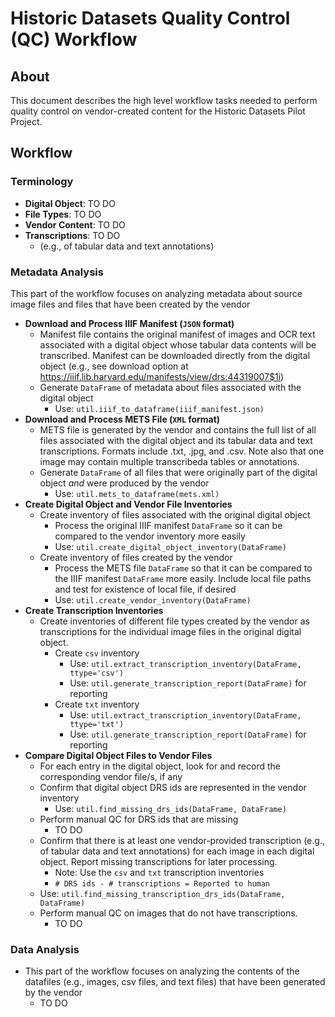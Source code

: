 # Historic Datasets Quality Control (QC) Workflow
## About
This document describes the high level workflow tasks needed to perform quality control on vendor-created content for the Historic Datasets Pilot Project.

## Workflow

### Terminology
- **Digital Object**: TO DO
- **File Types**: TO DO
- **Vendor Content**: TO DO
- **Transcriptions**: TO DO
  - (e.g., of tabular data and text annotations)

### Metadata Analysis
This part of the workflow focuses on analyzing metadata about source image files and files that have been created by the vendor

- **Download and Process IIIF Manifest (`JSON` format)**
  - Manifest file contains the original manifest of images and OCR text associated with a digital object whose tabular data contents will be transcribed. Manifest can be downloaded directly from the digital object (e.g., see download option at https://iiif.lib.harvard.edu/manifests/view/drs:44319007$1i)
  - Generate `DataFrame` of metadata about files associated with the digital object
    - Use: `util.iiif_to_dataframe(iiif_manifest.json)`
- **Download and Process METS File (`XML` format)**
  - METS file is generated by the vendor and contains the full list of all files associated with the digital object and its tabular data and text transcriptions. Formats include .txt, .jpg, and .csv. Note also that one image may contain multiple transcribeda tables or annotations. 
  - Generate `DataFrame` of all files that were originally part of the digital object _and_ were produced by the vendor
    - Use: `util.mets_to_dataframe(mets.xml)`
- **Create Digital Object and Vendor File Inventories**
  - Create inventory of files associated with the original digital object
    - Process the original IIIF manifest `DataFrame` so it can be compared to the vendor inventory more easily
    - Use: `util.create_digital_object_inventory(DataFrame)`
  - Create inventory of files created by the vendor 
    - Process the METS file `DataFrame` so that it can be compared to the IIIF manifest `DataFrame` more easily. Include local file paths and test for existence of local file, if desired 
    - Use: `util.create_vendor_inventory(DataFrame)`
- **Create Transcription Inventories**
  - Create inventories of different file types created by the vendor as transcriptions for the individual image files in the original digital object.
    - Create `csv` inventory
      - Use: `util.extract_transcription_inventory(DataFrame, ttype='csv')`
      - Use: `util.generate_transcription_report(DataFrame)` for reporting
    - Create `txt` inventory
      - Use: `util.extract_transcription_inventory(DataFrame, ttype='txt')`
      - Use: `util.generate_transcription_report(DataFrame)` for reporting
- **Compare Digital Object Files to Vendor Files**
  - For each entry in the digital object, look for and record the corresponding vendor file/s, if any
  - Confirm that digital object DRS ids are represented in the vendor inventory
    - Use: `util.find_missing_drs_ids(DataFrame, DataFrame)`
  - Perform manual QC for DRS ids that are missing
    - TO DO
  - Confirm that there is at least one vendor-provided transcription (e.g., of tabular data and text annotations) for each image in each digital object. Report missing transcriptions for later processing.
    - Note: Use the `csv` and `txt` transcription inventories
    - `# DRS ids - # transcriptions = Reported to human`
  -   Use: `util.find_missing_transcription_drs_ids(DataFrame, DataFrame)`
  - Perform manual QC on images that do not have transcriptions.
    - TO DO

### Data Analysis
- This part of the workflow focuses on analyzing the contents of the datafiles (e.g., images, csv files, and text files) that have been generated by the vendor
  - TO DO